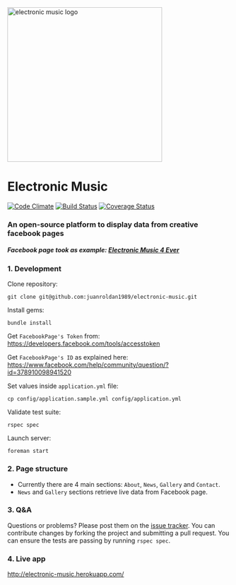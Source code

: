 <div align="left">
  <a href="https://github.com/juanroldan1989/electronic-music"><img width="350" src="https://github.com/juanroldan1989/electronic-music/raw/master/public/images/background_logo.jpg" alt="electronic music logo" /></a>
</div>

# Electronic Music
[![Code Climate](https://codeclimate.com/github/juanroldan1989/electronic-music/badges/gpa.svg?branch=master)](https://codeclimate.com/github/juanroldan1989/electronic-music)
[![Build Status](https://travis-ci.org/juanroldan1989/electronic-music.svg?branch=master)](https://travis-ci.org/juanroldan1989/electronic-music)
[![Coverage Status](https://coveralls.io/repos/github/juanroldan1989/electronic-music/badge.svg?branch=master)](https://coveralls.io/github/juanroldan1989/electronic-music?branch=master)

### An open-source platform to display data from creative facebook pages

##### Facebook page took as example: [Electronic Music 4 Ever](https://www.facebook.com/www.tranceforever.com.ar)

### 1. Development

Clone repository:

```
git clone git@github.com:juanroldan1989/electronic-music.git
```

Install gems:

```
bundle install
```

Get `FacebookPage's Token` from: https://developers.facebook.com/tools/accesstoken

Get `FacebookPage's ID` as explained here: https://www.facebook.com/help/community/question/?id=378910098941520

Set values inside `application.yml` file:

```
cp config/application.sample.yml config/application.yml
```

Validate test suite:

```
rspec spec
```

Launch server:

```
foreman start
```

### 2. Page structure 

* Currently there are 4 main sections: `About`, `News`, `Gallery` and `Contact`.
* `News` and `Gallery` sections retrieve live data from Facebook page.


### 3. Q&A

Questions or problems? Please post them on the [issue tracker](https://github.com/juanroldan1989/electronic-music/issues). You can contribute changes by forking the project and submitting a pull request. You can ensure the tests are passing by running `rspec spec`.


### 4. Live app

http://electronic-music.herokuapp.com/
